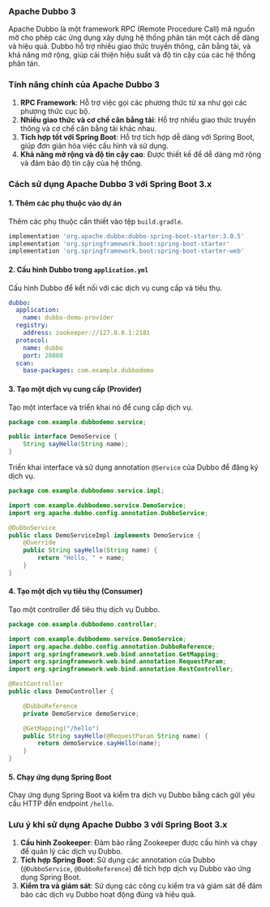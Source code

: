 ### Apache Dubbo 3

Apache Dubbo là một framework RPC (Remote Procedure Call) mã nguồn mở cho phép các ứng dụng xây dựng hệ thống phân tán một cách dễ dàng và hiệu quả. Dubbo hỗ trợ nhiều giao thức truyền thông, cân bằng tải, và khả năng mở rộng, giúp cải thiện hiệu suất và độ tin cậy của các hệ thống phân tán.

### Tính năng chính của Apache Dubbo 3
1. **RPC Framework**: Hỗ trợ việc gọi các phương thức từ xa như gọi các phương thức cục bộ.
2. **Nhiều giao thức và cơ chế cân bằng tải**: Hỗ trợ nhiều giao thức truyền thông và cơ chế cân bằng tải khác nhau.
3. **Tích hợp tốt với Spring Boot**: Hỗ trợ tích hợp dễ dàng với Spring Boot, giúp đơn giản hóa việc cấu hình và sử dụng.
4. **Khả năng mở rộng và độ tin cậy cao**: Được thiết kế để dễ dàng mở rộng và đảm bảo độ tin cậy của hệ thống.

### Cách sử dụng Apache Dubbo 3 với Spring Boot 3.x

#### 1. Thêm các phụ thuộc vào dự án
Thêm các phụ thuộc cần thiết vào tệp `build.gradle`.

```groovy
implementation 'org.apache.dubbo:dubbo-spring-boot-starter:3.0.5'
implementation 'org.springframework.boot:spring-boot-starter'
implementation 'org.springframework.boot:spring-boot-starter-web'
```

#### 2. Cấu hình Dubbo trong `application.yml`
Cấu hình Dubbo để kết nối với các dịch vụ cung cấp và tiêu thụ.

```yaml
dubbo:
  application:
    name: dubbo-demo-provider
  registry:
    address: zookeeper://127.0.0.1:2181
  protocol:
    name: dubbo
    port: 20880
  scan:
    base-packages: com.example.dubbodemo
```

#### 3. Tạo một dịch vụ cung cấp (Provider)
Tạo một interface và triển khai nó để cung cấp dịch vụ.

```java
package com.example.dubbodemo.service;

public interface DemoService {
    String sayHello(String name);
}
```

Triển khai interface và sử dụng annotation `@Service` của Dubbo để đăng ký dịch vụ.

```java
package com.example.dubbodemo.service.impl;

import com.example.dubbodemo.service.DemoService;
import org.apache.dubbo.config.annotation.DubboService;

@DubboService
public class DemoServiceImpl implements DemoService {
    @Override
    public String sayHello(String name) {
        return "Hello, " + name;
    }
}
```

#### 4. Tạo một dịch vụ tiêu thụ (Consumer)
Tạo một controller để tiêu thụ dịch vụ Dubbo.

```java
package com.example.dubbodemo.controller;

import com.example.dubbodemo.service.DemoService;
import org.apache.dubbo.config.annotation.DubboReference;
import org.springframework.web.bind.annotation.GetMapping;
import org.springframework.web.bind.annotation.RequestParam;
import org.springframework.web.bind.annotation.RestController;

@RestController
public class DemoController {

    @DubboReference
    private DemoService demoService;

    @GetMapping("/hello")
    public String sayHello(@RequestParam String name) {
        return demoService.sayHello(name);
    }
}
```

#### 5. Chạy ứng dụng Spring Boot
Chạy ứng dụng Spring Boot và kiểm tra dịch vụ Dubbo bằng cách gửi yêu cầu HTTP đến endpoint `/hello`.

### Lưu ý khi sử dụng Apache Dubbo 3 với Spring Boot 3.x
1. **Cấu hình Zookeeper**: Đảm bảo rằng Zookeeper được cấu hình và chạy để quản lý các dịch vụ Dubbo.
2. **Tích hợp Spring Boot**: Sử dụng các annotation của Dubbo (`@DubboService`, `@DubboReference`) để tích hợp dịch vụ Dubbo vào ứng dụng Spring Boot.
3. **Kiểm tra và giám sát**: Sử dụng các công cụ kiểm tra và giám sát để đảm bảo các dịch vụ Dubbo hoạt động đúng và hiệu quả.

